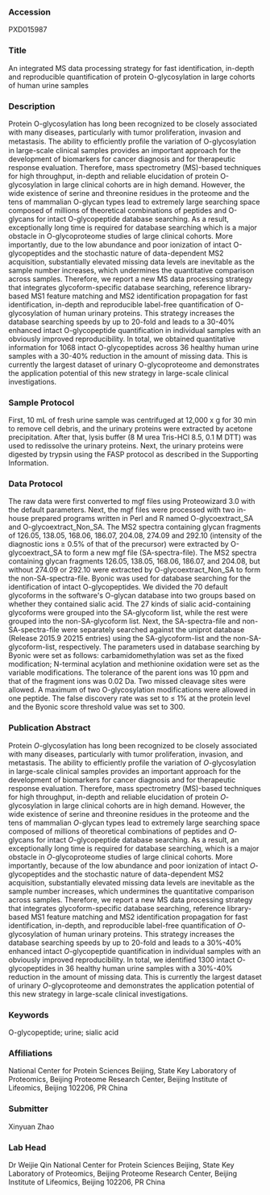 ### Accession
PXD015987

### Title
An integrated MS data processing strategy for fast identification, in-depth and reproducible quantification of protein O-glycosylation in large cohorts of human urine samples

### Description
Protein O-glycosylation has long been recognized to be closely associated with many diseases, particularly with tumor proliferation, invasion and metastasis. The ability to efﬁciently proﬁle the variation of O-glycosylation in large-scale clinical samples provides an important approach for the development of biomarkers for cancer diagnosis and for therapeutic response evaluation. Therefore, mass spectrometry (MS)-based techniques for high throughput, in-depth and reliable elucidation of protein O-glycosylation in large clinical cohorts are in high demand. However, the wide existence of serine and threonine residues in the proteome and the tens of mammalian O-glycan types lead to extremely large searching space composed of millions of theoretical combinations of peptides and O-glycans for intact O-glycopeptide database searching. As a result, exceptionally long time is required for database searching which is a major obstacle in O-glycoproteome studies of large clinical cohorts. More importantly, due to the low abundance and poor ionization of intact O-glycopeptides and the stochastic nature of data-dependent MS2 acquisition, substantially elevated missing data levels are inevitable as the sample number increases, which undermines the quantitative comparison across samples. Therefore, we report a new MS data processing strategy that integrates glycoform-specific database searching, reference library-based MS1 feature matching and MS2 identification propagation for fast identification, in-depth and reproducible label-free quantification of O-glycosylation of human urinary proteins. This strategy increases the database searching speeds by up to 20-fold and leads to a 30-40% enhanced intact O-glycopeptide quantification in individual samples with an obviously improved reproducibility. In total, we obtained quantitative information for 1068 intact O-glycopeptides across 36 healthy human urine samples with a 30-40% reduction in the amount of missing data. This is currently the largest dataset of urinary O-glycoproteome and demonstrates the application potential of this new strategy in large-scale clinical investigations.

### Sample Protocol
First, 10 mL of fresh urine sample was centrifuged at 12,000 x g for 30 min to remove cell debris, and the urinary proteins were extracted by acetone precipitation. After that, lysis buffer (8 M urea Tris-HCl 8.5, 0.1 M DTT) was used to redissolve the urinary proteins. Next, the urinary proteins were digested by trypsin using the FASP protocol as described in the Supporting Information.

### Data Protocol
The raw data were first converted to mgf files using Proteowizard 3.0 with the default parameters. Next, the mgf files were processed with two in-house prepared programs written in Perl and R named O-glycoextract_SA and O-glycoextract_Non_SA. The MS2 spectra containing glycan fragments of 126.05, 138.05, 168.06, 186.07, 204.08, 274.09 and 292.10 (intensity of the diagnostic ions ≥ 0.5% of that of the precursor) were extracted by O-glycoextract_SA to form a new mgf file (SA-spectra-file). The MS2 spectra containing glycan fragments 126.05, 138.05, 168.06, 186.07, and 204.08, but without 274.09 or 292.10 were extracted by O-glycoextract_Non_SA to form the non-SA-spectra-file. Byonic was used for database searching for the identification of intact O-glycopeptides. We divided the 70 default glycoforms in the software's O-glycan database into two groups based on whether they contained sialic acid. The 27 kinds of sialic acid-containing glycoforms were grouped into the SA-glycoform list, while the rest were grouped into the non-SA-glycoform list. Next, the SA-spectra-file and non-SA-spectra-file were separately searched against the uniprot database (Release 2015.9 20215 entries) using the SA-glycoform-list and the non-SA-glycoform-list, respectively. The parameters used in database searching by Byonic were set as follows: carbamidomethylation was set as the fixed modification; N-terminal acylation and methionine oxidation were set as the variable modifications. The tolerance of the parent ions was 10 ppm and that of the fragment ions was 0.02 Da. Two missed cleavage sites were allowed. A maximum of two O-glycosylation modifications were allowed in one peptide. The false discovery rate was set to ≤ 1% at the protein level and the Byonic score threshold value was set to 300.

### Publication Abstract
Protein <i>O</i>-glycosylation has long been recognized to be closely associated with many diseases, particularly with tumor proliferation, invasion, and metastasis. The ability to efficiently profile the variation of <i>O</i>-glycosylation in large-scale clinical samples provides an important approach for the development of biomarkers for cancer diagnosis and for therapeutic response evaluation. Therefore, mass spectrometry (MS)-based techniques for high throughput, in-depth and reliable elucidation of protein <i>O</i>-glycosylation in large clinical cohorts are in high demand. However, the wide existence of serine and threonine residues in the proteome and the tens of mammalian <i>O</i>-glycan types lead to extremely large searching space composed of millions of theoretical combinations of peptides and <i>O</i>-glycans for intact <i>O</i>-glycopeptide database searching. As a result, an exceptionally long time is required for database searching, which is a major obstacle in <i>O</i>-glycoproteome studies of large clinical cohorts. More importantly, because of the low abundance and poor ionization of intact <i>O</i>-glycopeptides and the stochastic nature of data-dependent MS2 acquisition, substantially elevated missing data levels are inevitable as the sample number increases, which undermines the quantitative comparison across samples. Therefore, we report a new MS data processing strategy that integrates glycoform-specific database searching, reference library-based MS1 feature matching and MS2 identification propagation for fast identification, in-depth, and reproducible label-free quantification of <i>O</i>-glycosylation of human urinary proteins. This strategy increases the database searching speeds by up to 20-fold and leads to a 30%-40% enhanced intact <i>O</i>-glycopeptide quantification in individual samples with an obviously improved reproducibility. In total, we identified 1300 intact <i>O</i>-glycopeptides in 36 healthy human urine samples with a 30%-40% reduction in the amount of missing data. This is currently the largest dataset of urinary <i>O</i>-glycoproteome and demonstrates the application potential of this new strategy in large-scale clinical investigations.

### Keywords
O-glycopeptide; urine; sialic acid

### Affiliations
National Center for Protein Sciences Beijing, State Key Laboratory of Proteomics, Beijing Proteome Research Center, Beijing Institute of Lifeomics, Beijing 102206, PR China

### Submitter
Xinyuan Zhao

### Lab Head
Dr Weijie Qin
National Center for Protein Sciences Beijing, State Key Laboratory of Proteomics, Beijing Proteome Research Center, Beijing Institute of Lifeomics, Beijing 102206, PR China


